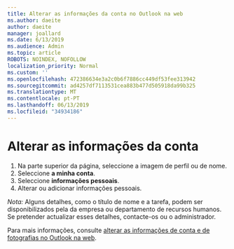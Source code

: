 ```yaml
---
title: Alterar as informações da conta no Outlook na web
ms.author: daeite
author: daeite
manager: joallard
ms.date: 6/13/2019
ms.audience: Admin
ms.topic: article
ROBOTS: NOINDEX, NOFOLLOW
localization_priority: Normal
ms.custom: ''
ms.openlocfilehash: 472386634e3a2c0b6f7886cc449df53fee313942
ms.sourcegitcommit: ad4257df7113531cea883b477d505918da99b325
ms.translationtype: MT
ms.contentlocale: pt-PT
ms.lasthandoff: 06/13/2019
ms.locfileid: "34934186"
---
```

# <a name="change-your-account-information"></a>Alterar as informações da conta

1. Na parte superior da página, seleccione a imagem de perfil ou de nome.
1. Seleccione **a minha conta**.
1. Seleccione **informações pessoais**.
1. Alterar ou adicionar informações pessoais.

*Nota:* Alguns detalhes, como o título de nome e a tarefa, podem ser disponibilizados pela da empresa ou departamento de recursos humanos. Se pretender actualizar esses detalhes, contacte-os ou o administrador.

Para mais informações, consulte [alterar as informações de conta e de fotografias no Outlook na web](https://support.office.com/article/b2dbb289-851d-4bed-93c3-3e136f5659ec).
